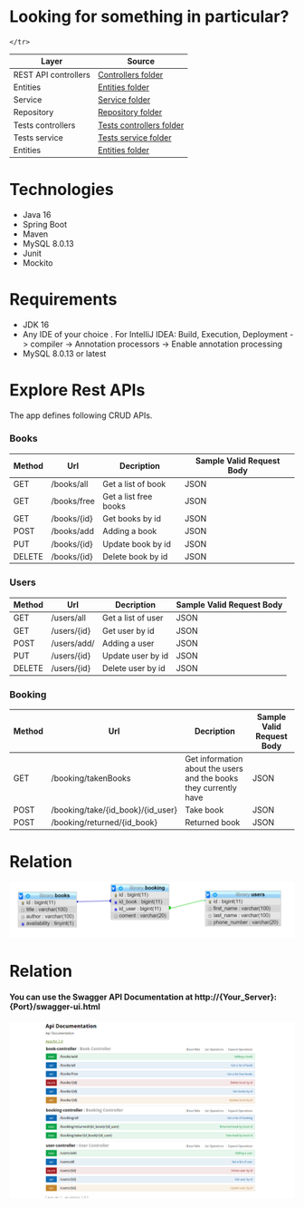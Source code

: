 <h1>Looking for something in particular?</h1>

<table>
 <thead>
  <tr>
	<th>Layer</th>
	<th>Source</th>
  </tr>
 </thead>
<tbody>
	<tr>
	  <td>REST API controllers</td>
	<td><a href="https://github.com/DenisDonchenko/rest_api_library/tree/main/src/main/java/com/library/org/library_system/controller">Controllers folder</a></td>
	</tr>
	<tr>
	  <td>Entities</td>
	  <td><a href="https://github.com/DenisDonchenko/rest_api_library/tree/main/src/main/java/com/library/org/library_system/model">Entities folder</a></td>	
	</tr>
	<tr>
	  <td>Service</td>
	  <td><a href="https://github.com/DenisDonchenko/rest_api_library/tree/main/src/main/java/com/library/org/library_system/service">Service folder</a></td>	
	</tr>
	<tr>
	  <td>Repository</td>
	  <td><a href="https://github.com/DenisDonchenko/rest_api_library/tree/main/src/main/java/com/library/org/library_system/repository">Repository folder</a></td>	
	</tr>
	<tr>
	  <td>Tests controllers</td>
	  <td><a href="https://github.com/DenisDonchenko/rest_api_library/tree/main/src/test/java/com/library/org/library_system/controllers">Tests controllers folder</a>		</td>	
	</tr>
	<tr>
	  <td>Tests service</td>
	 <td><a href="https://github.com/DenisDonchenko/rest_api_library/tree/main/src/test/java/com/library/org/library_system/service">Tests service folder</a></td>	
	</tr>
	<tr>
	  <td>Entities</td>
	  <td><a href= "https://github.com/DenisDonchenko/rest_api_library/tree/main/src/main/java/com/library/org/library_system/model">Entities folder</a></td>	
	 
	</tr>

</tbody>
</table>

<h1>Technologies</h1>
<ul>
<li>Java 16</li>
<li>Spring Boot</li>
<li>Maven</li>
<li>MySQL 8.0.13</li>
<li>Junit</li>
<li>Mockito</li>

</ul>
<h1>Requirements</h1>
<ul>
<li>JDK 16</li>
<li>Any IDE of your choice . For IntelliJ IDEA: Build, Execution, Deployment -> compiler -> Annotation processors -> Enable annotation processing</li>
<li>MySQL 8.0.13 or latest</li>
</ul>
<h1>Explore Rest APIs</h1>
The app defines following CRUD APIs.
<h3>Books</h3>

<table>
 <thead>
  <tr>
	<th>Method</th>
	<th>Url</th>
	<th>Decription</th>
	<th>Sample Valid Request Body</th>
  </tr>
 </thead>
<tbody>
	<tr>
	  <td>GET</td>
	  <td>/books/all</td>
	  <td>Get a list of book</td>
	  <td>JSON</td>
	</tr>
	<tr>
    <tr>
	  <td>GET</td>
	  <td>/books/free</td>
	  <td>Get a list free books</td>
	  <td>JSON</td>
	</tr>
	<tr>
	  <td>GET</td>
	  <td>/books/{id}</td>
	  <td>Get books by id</td>
	  <td>JSON</td>
	</tr>
	<tr>
	  <td>POST</td>
	  <td>/books/add</td>
	  <td>Adding a book</td>
	  <td>JSON</td>
	</tr>
    <tr>
	  <td>PUT</td>
	  <td>/books/{id}</td>
	  <td>Update book by id</td>
	  <td>JSON</td>
	</tr>	
    <tr>
	  <td>DELETE</td>
	  <td>/books/{id}</td>
	  <td>Delete book by id</td>
	  <td>JSON</td>
	</tr>


</tbody>
</table>
<h3>Users</h3>

<table>
 <thead>
  <tr>
	<th>Method</th>
	<th>Url</th>
	<th>Decription</th>
	<th>Sample Valid Request Body</th>
  </tr>
 </thead>
<tbody>
	<tr>
	  <td>GET</td>
	  <td>/users/all</td>
	  <td>Get a list of user</td>
	  <td>JSON</td>
	</tr>
	<tr>
	  <td>GET</td>
	  <td>/users/{id}</td>
	  <td>Get user by id</td>
	  <td>JSON</td>
	</tr>
	<tr>
	  <td>POST</td>
	  <td>/users/add/</td>
	  <td>Adding a user</td>
	  <td>JSON</td>
	</tr>
	<tr>
	  <td>PUT</td>
	  <td>/users/{id}</td>
	  <td>Update user by id</td>
	  <td>JSON</td>
	</tr>
    <tr>
	  <td>DELETE</td>
	  <td>/users/{id}</td>
	  <td>Delete user by id</td>
	  <td>JSON</td>
	</tr>
</tbody>
</table>

<h3>Booking</h3>

<table>
 <thead>
  <tr>
	<th>Method</th>
	<th>Url</th>
	<th>Decription</th>
	<th>Sample Valid Request Body</th>
  </tr>
 </thead>
<tbody>
	<tr>
	  <td>GET</td>
	  <td>/booking/takenBooks</td>
	  <td>Get information about the users and the books they currently have</td>
	  <td>JSON</td>
	</tr>
    <tr>
	<tr>
	  <td>POST</td>
	  <td>/booking/take/{id_book}/{id_user}</td>
	  <td>Take book</td>
	  <td>JSON</td>
	</tr>
    <tr>
	  <td>POST</td>
	  <td>/booking/returned/{id_book}</td>
	  <td>Returned book</td>
	  <td>JSON</td>
	</tr>
</tbody>
</table>

<h1>Relation</h1>

![img.png](img.png)

<h1>Relation</h1>
<h4>You can use the Swagger API Documentation at http://{Your_Server}:{Port}/swagger-ui.html</h4>

![img_1.png](img_1.png)
